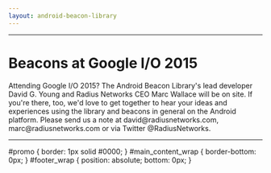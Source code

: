 ```yaml
---
layout: android-beacon-library
---
```


<hr/>
<h1>Beacons at Google I/O 2015</h1>

<p>Attending Google I/O 2015?  The Android Beacon Library's lead developer David G. Young and Radius Networks CEO Marc Wallace will be on site.  If you're there, too, we'd love to get together to hear your ideas and experiences using the library and beacons in general on the Android platform. Please send us a note at david@radiusnetworks.com, marc@radiusnetworks.com or via Twitter @RadiusNetworks.</p>
</span>

<hr/>
#promo {
  border: 1px solid #0000;
}
#main_content_wrap {
    border-bottom: 0px;
}
#footer_wrap {
  position: absolute;
  bottom: 0px;
}
</style>
